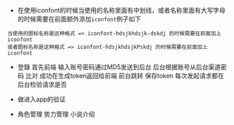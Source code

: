 + 在使用iconfont的时候当使用的名称里面有中划线，或者名称里面有大写字母的时候需要在前面额外添加`iconfont`例子如下

```
当使用的图标名称是这种格式 => iconfont-hdsjkhdsjk-dskdj 的时候需要在前面加上iconfont
或者图标名称是这种格式 => iconfont-hdsjkhdsjkPskdj 的时候需要在前面加上iconfont
```

+ 登錄
首先前端 输入账号密码通过MD5发送到后台 后台根据账号从后台渠道密码 比对 成功在生成token返回给前端
前台跳转 保存token 每次发起请求都在后台检验请求是否

+ 做进入app的验证

+ 角色管理 势力管理 小说介绍 